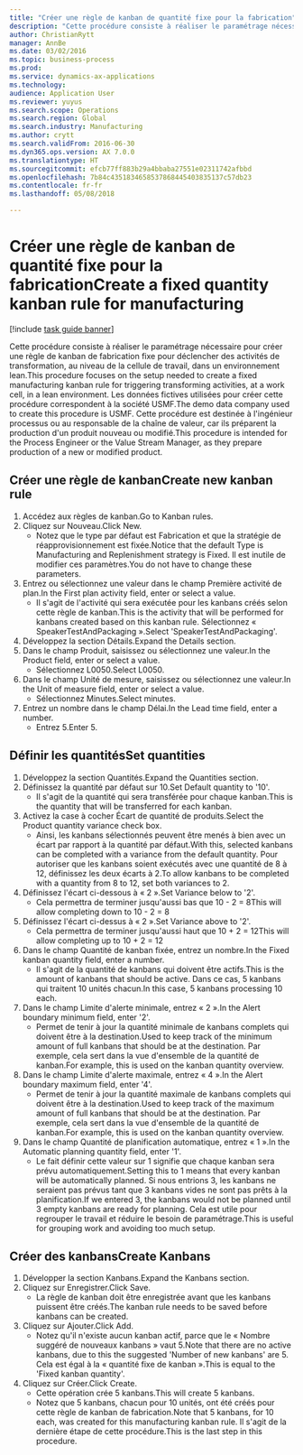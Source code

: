 ```yaml
--- 
title: "Créer une règle de kanban de quantité fixe pour la fabrication"
description: "Cette procédure consiste à réaliser le paramétrage nécessaire pour créer une règle de kanban de fabrication fixe pour déclencher des activités de transformation, au niveau de la cellule de travail, dans un environnement lean."
author: ChristianRytt
manager: AnnBe
ms.date: 03/02/2016
ms.topic: business-process
ms.prod: 
ms.service: dynamics-ax-applications
ms.technology: 
audience: Application User
ms.reviewer: yuyus
ms.search.scope: Operations
ms.search.region: Global
ms.search.industry: Manufacturing
ms.author: crytt
ms.search.validFrom: 2016-06-30
ms.dyn365.ops.version: AX 7.0.0
ms.translationtype: HT
ms.sourcegitcommit: efcb77ff883b29a4bbaba27551e02311742afbbd
ms.openlocfilehash: 7b84c4351834658537868445403835137c57db23
ms.contentlocale: fr-fr
ms.lasthandoff: 05/08/2018

---
```

# <a name="create-a-fixed-quantity-kanban-rule-for-manufacturing"></a><span data-ttu-id="64269-103">Créer une règle de kanban de quantité fixe pour la fabrication</span><span class="sxs-lookup"><span data-stu-id="64269-103">Create a fixed quantity kanban rule for manufacturing</span></span>

[!include [task guide banner](../../includes/task-guide-banner.md)]

<span data-ttu-id="64269-104">Cette procédure consiste à réaliser le paramétrage nécessaire pour créer une règle de kanban de fabrication fixe pour déclencher des activités de transformation, au niveau de la cellule de travail, dans un environnement lean.</span><span class="sxs-lookup"><span data-stu-id="64269-104">This procedure focuses on the setup needed to create a fixed manufacturing kanban rule for triggering transforming activities, at a work cell, in a lean environment.</span></span> <span data-ttu-id="64269-105">Les données fictives utilisées pour créer cette procédure correspondent à la société USMF.</span><span class="sxs-lookup"><span data-stu-id="64269-105">The demo data company used to create this procedure is USMF.</span></span> <span data-ttu-id="64269-106">Cette procédure est destinée à l'ingénieur processus ou au responsable de la chaîne de valeur, car ils préparent la production d'un produit nouveau ou modifié.</span><span class="sxs-lookup"><span data-stu-id="64269-106">This procedure is intended for the Process Engineer or the Value Stream Manager, as they prepare production of a new or modified product.</span></span>


## <a name="create-new-kanban-rule"></a><span data-ttu-id="64269-107">Créer une règle de kanban</span><span class="sxs-lookup"><span data-stu-id="64269-107">Create new kanban rule</span></span>
1. <span data-ttu-id="64269-108">Accédez aux règles de kanban.</span><span class="sxs-lookup"><span data-stu-id="64269-108">Go to Kanban rules.</span></span>
2. <span data-ttu-id="64269-109">Cliquez sur Nouveau.</span><span class="sxs-lookup"><span data-stu-id="64269-109">Click New.</span></span>
    * <span data-ttu-id="64269-110">Notez que le type par défaut est Fabrication et que la stratégie de réapprovisionnement est fixée.</span><span class="sxs-lookup"><span data-stu-id="64269-110">Notice that the default Type is Manufacturing and Replenishment strategy is Fixed.</span></span> <span data-ttu-id="64269-111">Il est inutile de modifier ces paramètres.</span><span class="sxs-lookup"><span data-stu-id="64269-111">You do not have to change these parameters.</span></span>  
3. <span data-ttu-id="64269-112">Entrez ou sélectionnez une valeur dans le champ Première activité de plan.</span><span class="sxs-lookup"><span data-stu-id="64269-112">In the First plan activity field, enter or select a value.</span></span>
    * <span data-ttu-id="64269-113">Il s'agit de l'activité qui sera exécutée pour les kanbans créés selon cette règle de kanban.</span><span class="sxs-lookup"><span data-stu-id="64269-113">This is the activity that will be performed for kanbans created based on this kanban rule.</span></span>  <span data-ttu-id="64269-114">Sélectionnez « SpeakerTestAndPackaging ».</span><span class="sxs-lookup"><span data-stu-id="64269-114">Select 'SpeakerTestAndPackaging'.</span></span>  
4. <span data-ttu-id="64269-115">Développez la section Détails.</span><span class="sxs-lookup"><span data-stu-id="64269-115">Expand the Details section.</span></span>
5. <span data-ttu-id="64269-116">Dans le champ Produit, saisissez ou sélectionnez une valeur.</span><span class="sxs-lookup"><span data-stu-id="64269-116">In the Product field, enter or select a value.</span></span>
    * <span data-ttu-id="64269-117">Sélectionnez L0050.</span><span class="sxs-lookup"><span data-stu-id="64269-117">Select L0050.</span></span>  
6. <span data-ttu-id="64269-118">Dans le champ Unité de mesure, saisissez ou sélectionnez une valeur.</span><span class="sxs-lookup"><span data-stu-id="64269-118">In the Unit of measure field, enter or select a value.</span></span>
    * <span data-ttu-id="64269-119">Sélectionnez Minutes.</span><span class="sxs-lookup"><span data-stu-id="64269-119">Select minutes.</span></span>  
7. <span data-ttu-id="64269-120">Entrez un nombre dans le champ Délai.</span><span class="sxs-lookup"><span data-stu-id="64269-120">In the Lead time field, enter a number.</span></span>
    * <span data-ttu-id="64269-121">Entrez 5.</span><span class="sxs-lookup"><span data-stu-id="64269-121">Enter 5.</span></span>  

## <a name="set-quantities"></a><span data-ttu-id="64269-122">Définir les quantités</span><span class="sxs-lookup"><span data-stu-id="64269-122">Set quantities</span></span>
1. <span data-ttu-id="64269-123">Développez la section Quantités.</span><span class="sxs-lookup"><span data-stu-id="64269-123">Expand the Quantities section.</span></span>
2. <span data-ttu-id="64269-124">Définissez la quantité par défaut sur 10.</span><span class="sxs-lookup"><span data-stu-id="64269-124">Set Default quantity to '10'.</span></span>
    * <span data-ttu-id="64269-125">Il s'agit de la quantité qui sera transférée pour chaque kanban.</span><span class="sxs-lookup"><span data-stu-id="64269-125">This is the quantity that will be transferred for each kanban.</span></span>  
3. <span data-ttu-id="64269-126">Activez la case à cocher Écart de quantité de produits.</span><span class="sxs-lookup"><span data-stu-id="64269-126">Select the Product quantity variance check box.</span></span>
    * <span data-ttu-id="64269-127">Ainsi, les kanbans sélectionnés peuvent être menés à bien avec un écart par rapport à la quantité par défaut.</span><span class="sxs-lookup"><span data-stu-id="64269-127">With this, selected kanbans can be completed with a variance from the default quantity.</span></span>  <span data-ttu-id="64269-128">Pour autoriser que les kanbans soient exécutés avec une quantité de 8 à 12, définissez les deux écarts à 2.</span><span class="sxs-lookup"><span data-stu-id="64269-128">To allow kanbans to be completed with a quantity from 8 to 12, set both variances to 2.</span></span>  
4. <span data-ttu-id="64269-129">Définissez l'écart ci-dessous à « 2 ».</span><span class="sxs-lookup"><span data-stu-id="64269-129">Set Variance below to '2'.</span></span>
    * <span data-ttu-id="64269-130">Cela permettra de terminer jusqu'aussi bas que 10 - 2 = 8</span><span class="sxs-lookup"><span data-stu-id="64269-130">This will allow completing down to 10 - 2 = 8</span></span>  
5. <span data-ttu-id="64269-131">Définissez l'écart ci-dessus à « 2 ».</span><span class="sxs-lookup"><span data-stu-id="64269-131">Set Variance above to '2'.</span></span>
    * <span data-ttu-id="64269-132">Cela permettra de terminer jusqu'aussi haut que 10 + 2 = 12</span><span class="sxs-lookup"><span data-stu-id="64269-132">This will allow completing up to 10 + 2 = 12</span></span>  
6. <span data-ttu-id="64269-133">Dans le champ Quantité de kanban fixée, entrez un nombre.</span><span class="sxs-lookup"><span data-stu-id="64269-133">In the Fixed kanban quantity field, enter a number.</span></span>
    * <span data-ttu-id="64269-134">Il s'agit de la quantité de kanbans qui doivent être actifs.</span><span class="sxs-lookup"><span data-stu-id="64269-134">This is the amount of kanbans that should be active.</span></span> <span data-ttu-id="64269-135">Dans ce cas, 5 kanbans qui traitent 10 unités chacun.</span><span class="sxs-lookup"><span data-stu-id="64269-135">In this case, 5 kanbans processing 10 each.</span></span>  
7. <span data-ttu-id="64269-136">Dans le champ Limite d'alerte minimale, entrez « 2 ».</span><span class="sxs-lookup"><span data-stu-id="64269-136">In the Alert boundary minimum field, enter '2'.</span></span>
    * <span data-ttu-id="64269-137">Permet de tenir à jour la quantité minimale de kanbans complets qui doivent être à la destination.</span><span class="sxs-lookup"><span data-stu-id="64269-137">Used to keep track of the minimum amount of full kanbans that should be at the destination.</span></span> <span data-ttu-id="64269-138">Par exemple, cela sert dans la vue d'ensemble de la quantité de kanban.</span><span class="sxs-lookup"><span data-stu-id="64269-138">For example, this is used on the kanban quantity overview.</span></span>  
8. <span data-ttu-id="64269-139">Dans le champ Limite d'alerte maximale, entrez « 4 ».</span><span class="sxs-lookup"><span data-stu-id="64269-139">In the Alert boundary maximum field, enter '4'.</span></span>
    * <span data-ttu-id="64269-140">Permet de tenir à jour la quantité maximale de kanbans complets qui doivent être à la destination.</span><span class="sxs-lookup"><span data-stu-id="64269-140">Used to keep track of the maximum amount of full kanbans that should be at the destination.</span></span> <span data-ttu-id="64269-141">Par exemple, cela sert dans la vue d'ensemble de la quantité de kanban.</span><span class="sxs-lookup"><span data-stu-id="64269-141">For example, this is used on the kanban quantity overview.</span></span>  
9. <span data-ttu-id="64269-142">Dans le champ Quantité de planification automatique, entrez « 1 ».</span><span class="sxs-lookup"><span data-stu-id="64269-142">In the Automatic planning quantity field, enter '1'.</span></span>
    * <span data-ttu-id="64269-143">Le fait définir cette valeur sur 1 signifie que chaque kanban sera prévu automatiquement.</span><span class="sxs-lookup"><span data-stu-id="64269-143">Setting this to 1 means that every kanban will be automatically planned.</span></span>   <span data-ttu-id="64269-144">Si nous entrions 3, les kanbans ne seraient pas prévus tant que 3 kanbans vides ne sont pas prêts à la planification.</span><span class="sxs-lookup"><span data-stu-id="64269-144">If we entered 3, the kanbans would not be planned until 3 empty kanbans are ready for planning.</span></span> <span data-ttu-id="64269-145">Cela est utile pour regrouper le travail et réduire le besoin de paramétrage.</span><span class="sxs-lookup"><span data-stu-id="64269-145">This is useful for grouping work and avoiding too much setup.</span></span>  

## <a name="create-kanbans"></a><span data-ttu-id="64269-146">Créer des kanbans</span><span class="sxs-lookup"><span data-stu-id="64269-146">Create Kanbans</span></span>
1. <span data-ttu-id="64269-147">Développer la section Kanbans.</span><span class="sxs-lookup"><span data-stu-id="64269-147">Expand the Kanbans section.</span></span>
2. <span data-ttu-id="64269-148">Cliquez sur Enregistrer.</span><span class="sxs-lookup"><span data-stu-id="64269-148">Click Save.</span></span>
    * <span data-ttu-id="64269-149">La règle de kanban doit être enregistrée avant que les kanbans puissent être créés.</span><span class="sxs-lookup"><span data-stu-id="64269-149">The kanban rule needs to be saved before kanbans can be created.</span></span>  
3. <span data-ttu-id="64269-150">Cliquez sur Ajouter.</span><span class="sxs-lookup"><span data-stu-id="64269-150">Click Add.</span></span>
    * <span data-ttu-id="64269-151">Notez qu'il n'existe aucun kanban actif, parce que le « Nombre suggéré de nouveaux kanbans » vaut 5.</span><span class="sxs-lookup"><span data-stu-id="64269-151">Note that there are no active kanbans, due to this the suggested 'Number of new kanbans' are 5.</span></span> <span data-ttu-id="64269-152">Cela est égal à la « quantité fixe de kanban ».</span><span class="sxs-lookup"><span data-stu-id="64269-152">This is equal to the 'Fixed kanban quantity'.</span></span>  
4. <span data-ttu-id="64269-153">Cliquez sur Créer.</span><span class="sxs-lookup"><span data-stu-id="64269-153">Click Create.</span></span>
    * <span data-ttu-id="64269-154">Cette opération crée 5 kanbans.</span><span class="sxs-lookup"><span data-stu-id="64269-154">This will create 5 kanbans.</span></span>  
    * <span data-ttu-id="64269-155">Notez que 5 kanbans, chacun pour 10 unités, ont été créés pour cette règle de kanban de fabrication.</span><span class="sxs-lookup"><span data-stu-id="64269-155">Note that 5 kanbans, for 10 each, was created for this manufacturing kanban rule.</span></span> <span data-ttu-id="64269-156">Il s'agit de la dernière étape de cette procédure.</span><span class="sxs-lookup"><span data-stu-id="64269-156">This is the last step in this procedure.</span></span>  


